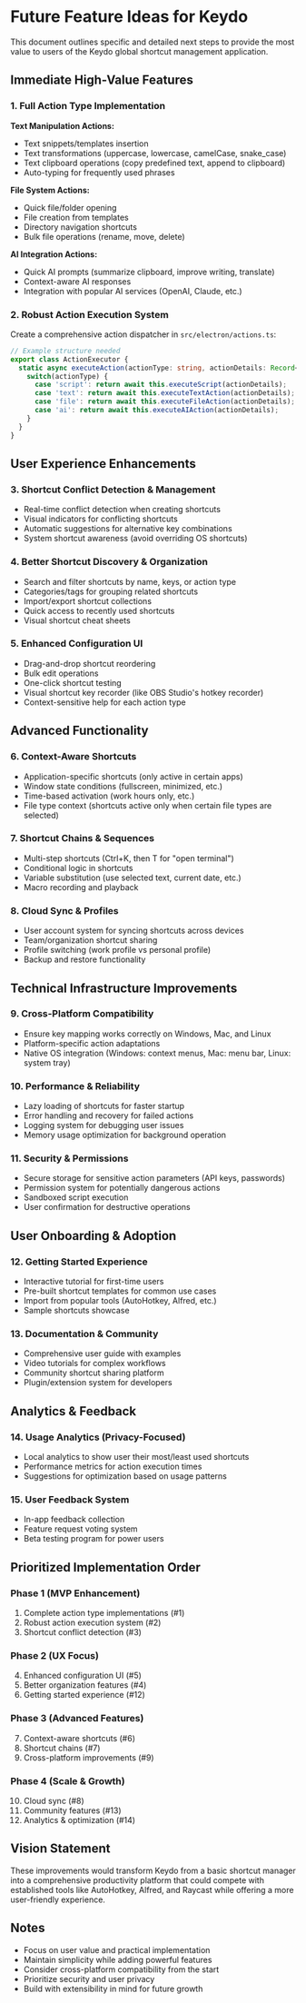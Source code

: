 # Future Feature Ideas for Keydo

This document outlines specific and detailed next steps to provide the most value to users of the Keydo global shortcut management application.

## Immediate High-Value Features

### 1. Full Action Type Implementation

**Text Manipulation Actions:**
- Text snippets/templates insertion
- Text transformations (uppercase, lowercase, camelCase, snake_case)
- Text clipboard operations (copy predefined text, append to clipboard)
- Auto-typing for frequently used phrases

**File System Actions:**
- Quick file/folder opening
- File creation from templates
- Directory navigation shortcuts
- Bulk file operations (rename, move, delete)

**AI Integration Actions:**
- Quick AI prompts (summarize clipboard, improve writing, translate)
- Context-aware AI responses
- Integration with popular AI services (OpenAI, Claude, etc.)

### 2. Robust Action Execution System
Create a comprehensive action dispatcher in `src/electron/actions.ts`:

```typescript
// Example structure needed
export class ActionExecutor {
  static async executeAction(actionType: string, actionDetails: Record<string, any>) {
    switch(actionType) {
      case 'script': return await this.executeScript(actionDetails);
      case 'text': return await this.executeTextAction(actionDetails);
      case 'file': return await this.executeFileAction(actionDetails);
      case 'ai': return await this.executeAIAction(actionDetails);
    }
  }
}
```

## User Experience Enhancements

### 3. Shortcut Conflict Detection & Management
- Real-time conflict detection when creating shortcuts
- Visual indicators for conflicting shortcuts
- Automatic suggestions for alternative key combinations
- System shortcut awareness (avoid overriding OS shortcuts)

### 4. Better Shortcut Discovery & Organization
- Search and filter shortcuts by name, keys, or action type
- Categories/tags for grouping related shortcuts
- Import/export shortcut collections
- Quick access to recently used shortcuts
- Visual shortcut cheat sheets

### 5. Enhanced Configuration UI
- Drag-and-drop shortcut reordering
- Bulk edit operations
- One-click shortcut testing
- Visual shortcut key recorder (like OBS Studio's hotkey recorder)
- Context-sensitive help for each action type

## Advanced Functionality

### 6. Context-Aware Shortcuts
- Application-specific shortcuts (only active in certain apps)
- Window state conditions (fullscreen, minimized, etc.)
- Time-based activation (work hours only, etc.)
- File type context (shortcuts active only when certain file types are selected)

### 7. Shortcut Chains & Sequences
- Multi-step shortcuts (Ctrl+K, then T for "open terminal")
- Conditional logic in shortcuts
- Variable substitution (use selected text, current date, etc.)
- Macro recording and playback

### 8. Cloud Sync & Profiles
- User account system for syncing shortcuts across devices
- Team/organization shortcut sharing
- Profile switching (work profile vs personal profile)
- Backup and restore functionality

## Technical Infrastructure Improvements

### 9. Cross-Platform Compatibility
- Ensure key mapping works correctly on Windows, Mac, and Linux
- Platform-specific action adaptations
- Native OS integration (Windows: context menus, Mac: menu bar, Linux: system tray)

### 10. Performance & Reliability
- Lazy loading of shortcuts for faster startup
- Error handling and recovery for failed actions
- Logging system for debugging user issues
- Memory usage optimization for background operation

### 11. Security & Permissions
- Secure storage for sensitive action parameters (API keys, passwords)
- Permission system for potentially dangerous actions
- Sandboxed script execution
- User confirmation for destructive operations

## User Onboarding & Adoption

### 12. Getting Started Experience
- Interactive tutorial for first-time users
- Pre-built shortcut templates for common use cases
- Import from popular tools (AutoHotkey, Alfred, etc.)
- Sample shortcuts showcase

### 13. Documentation & Community
- Comprehensive user guide with examples
- Video tutorials for complex workflows
- Community shortcut sharing platform
- Plugin/extension system for developers

## Analytics & Feedback

### 14. Usage Analytics (Privacy-Focused)
- Local analytics to show user their most/least used shortcuts
- Performance metrics for action execution times
- Suggestions for optimization based on usage patterns

### 15. User Feedback System
- In-app feedback collection
- Feature request voting system
- Beta testing program for power users

## Prioritized Implementation Order

### Phase 1 (MVP Enhancement)
1. Complete action type implementations (#1)
2. Robust action execution system (#2)
3. Shortcut conflict detection (#3)

### Phase 2 (UX Focus)
4. Enhanced configuration UI (#5)
5. Better organization features (#4)
6. Getting started experience (#12)

### Phase 3 (Advanced Features)
7. Context-aware shortcuts (#6)
8. Shortcut chains (#7)
9. Cross-platform improvements (#9)

### Phase 4 (Scale & Growth)
10. Cloud sync (#8)
11. Community features (#13)
12. Analytics & optimization (#14)

## Vision Statement

These improvements would transform Keydo from a basic shortcut manager into a comprehensive productivity platform that could compete with established tools like AutoHotkey, Alfred, and Raycast while offering a more user-friendly experience.

## Notes

- Focus on user value and practical implementation
- Maintain simplicity while adding powerful features
- Consider cross-platform compatibility from the start
- Prioritize security and user privacy
- Build with extensibility in mind for future growth 
